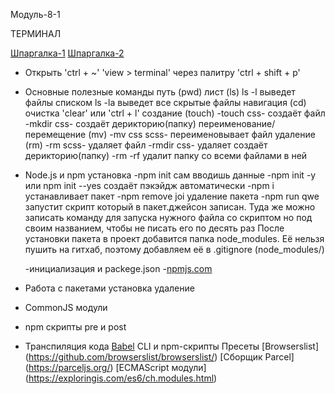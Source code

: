 Модуль-8-1

ТЕРМИНАЛ

[Шпаргалка-1](https://tproger.ru/translations/bash-cheatsheet/)
[Шпаргалка-2](https://habr.com/ru/company/ruvds/blog/445270/)

- Открыть
  'ctrl + ~'
  'view > terminal'
  через палитру 'ctrl + shift + p'

- Основные полезные команды
  путь (pwd)
  лист (ls)
  ls -l выведет файлы списком
  ls -la выведет все скрытые файлы
  навигация (cd)
  очистка 'clear' или 'ctrl + l'
  создание (touch)
  -touch css- создаёт файл
  -mkdir css- создаёт дерикторию(папку)
  переименование/перемещение (mv)
  -mv css scss- переименовывает файл
  удаление (rm)
  -rm scss- удаляет файл
  -rmdir css- удаляет создаёт дерикторию(папку)
  -rm -rf удалит папку со всеми файлами в ней

- Node.js и npm
  установка
  -npm init сам вводишь данные
  -npm init -y или npm init --yes создаёт пэкэйдж автоматически
  -npm i устанавливает пакет
  -npm remove joi удаление пакета
  -npm run qwe запустит скрипт который в пакет.джейсон записан.
  Туда же можно записать команду для запуска нужного файла со скриптом но под своим названием,
  чтобы не писать его по десять раз
  После установки пакета в проект добавится папка node_modules.
  Её нельзя пушить на гитхаб, поэтому добавляем её в .gitignore (node_modules/)

  -инициализация и packege.json -[npmjs.com](https://www.npmjs.com/)

- Работа с пакетами
  установка
  удаление

- CommonJS модули
- npm скрипты
  pre и post

- Транспиляция кода
  [Babel](https://babeljs.io/)
  CLI и npm-скрипты
  Пресеты
  [Browserslist] (https://github.com/browserslist/browserslist/)
  [Сборщик Parcel] (https://parceljs.org/)
  [ECMAScript модули] (https://exploringis.com/es6/ch.modules.html)
